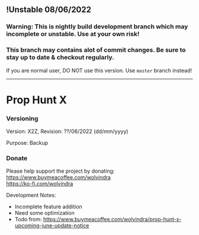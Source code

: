 ## !Unstable 08/06/2022

### Warning: This is nightly build development branch which may incomplete or unstable. Use at your own risk! 
### This branch may contains alot of commit changes. Be sure to stay up to date & checkout regularly.

If you are normal user, DO NOT use this version. Use `master` branch instead!

---

# Prop Hunt X

### Versioning
Version: X2Z, Revision: ??/06/2022 (dd/mm/yyyy)

Purpose: Backup

### Donate
Please help support the project by donating:  
https://www.buymeacoffee.com/wolvindra  
https://ko-fi.com/wolvindra

Development Notes:
- Incomplete feature addition
- Need some optimization
- Todo from: https://www.buymeacoffee.com/wolvindra/prop-hunt-x-upcoming-june-update-notice